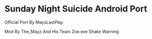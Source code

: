 # Sunday Night Suicide Android Port
Official Port By MaysLastPlay 

Mod By The_Mayz And His Team
Zoe.exe Shake Warning

